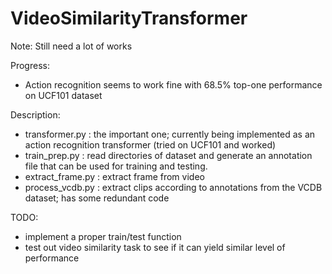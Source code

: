 # VideoSimilarityTransformer
Note: Still need a lot of works

Progress:
- Action recognition seems to work fine with 68.5% top-one performance on UCF101 dataset

Description:
- transformer.py : the important one; currently being implemented as an action recognition transformer (tried on UCF101 and worked)
- train_prep.py : read directories of dataset and generate an annotation file that can be used for training and testing.
- extract_frame.py : extract frame from video
- process_vcdb.py : extract clips according to annotations from the VCDB dataset; has some redundant code

TODO:
- implement a proper train/test function
- test out video similarity task to see if it can yield similar level of performance
